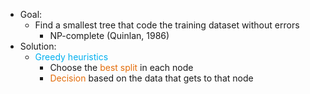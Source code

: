 - Goal:
	- Find a smallest tree that code the training dataset without errors
		- NP-complete (Quinlan, 1986)
- Solution:
	- <font color="#00b0f0">Greedy heuristics</font>
		- Choose the <font color="#e36c09">best split</font> in each node
		- <font color="#e36c09">Decision</font> based on the data that gets to that node